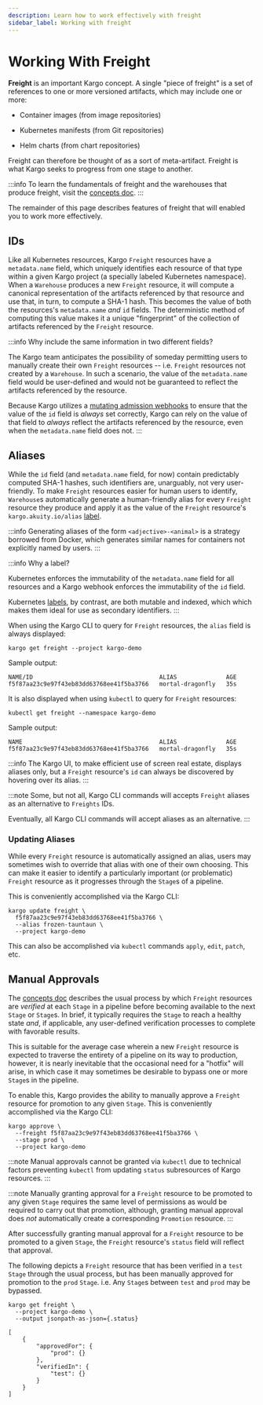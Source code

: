 ```yaml
---
description: Learn how to work effectively with freight
sidebar_label: Working with freight
---
```


# Working With Freight

**Freight** is an important Kargo concept. A single "piece of freight" is a set
of references to one or more versioned artifacts, which may include one or more:

* Container images (from image repositories)

* Kubernetes manifests (from Git repositories)

* Helm charts (from chart repositories)

Freight can therefore be thought of as a sort of meta-artifact. Freight is what
Kargo seeks to progress from one stage to another.

:::info
To learn the fundamentals of freight and the warehouses that produce freight,
visit the [concepts doc](../concepts).
:::

The remainder of this page describes features of freight that will enabled you
to work more effectively.

## IDs

Like all Kubernetes resources, Kargo `Freight` resources have a `metadata.name`
field, which uniquely identifies each resource of that type within a given Kargo
project (a specially labeled Kubernetes namespace). When a `Warehouse` produces
a new `Freight` resource, it will compute a canonical representation of the
artifacts referenced by that resource and use that, in turn, to compute a SHA-1
hash. This becomes the value of both the resources's `metadata.name` _and_ `id`
fields. The deterministic method of computing this value makes it a unique
"fingerprint" of the collection of artifacts referenced by the `Freight`
resource.

:::info
Why include the same information in two different fields?

The Kargo team anticipates the possibility of someday permitting users to
manually create their own `Freight` resources -- i.e. `Freight` resources not
created by a `Warehouse`. In such a scenario, the value of the `metadata.name`
field would be user-defined and would not be guaranteed to reflect the artifacts
referenced by the resource.

Because Kargo utilizes a
[mutating admission webhooks](https://kubernetes.io/docs/reference/access-authn-authz/admission-controllers/#mutatingadmissionwebhook)
to ensure that the value of the `id` field is _always_ set correctly, Kargo can
rely on the value of that field to _always_ reflect the artifacts referenced by
the resource, even when the `metadata.name` field does not.
:::

## Aliases

While the `id` field (and `metadata.name` field, for now) contain predictably
computed SHA-1 hashes, such identifiers are, unarguably, not very user-friendly.
To make `Freight` resources easier for human users to identify, `Warehouse`s
automatically generate a human-friendly alias for every `Freight` resource they
produce and apply it as the value of the `Freight` resource's
`kargo.akuity.io/alias`
[label](https://kubernetes.io/docs/concepts/overview/working-with-objects/labels/).

:::info
Generating aliases of the form `<adjective>-<animal>` is a strategy borrowed
from Docker, which generates similar names for containers not explicitly named
by users.
:::

:::info
Why a label?

Kubernetes enforces the immutability of the `metadata.name` field for all
resources and a Kargo webhook enforces the immutability of the `id` field.

Kubernetes
[labels](https://kubernetes.io/docs/concepts/overview/working-with-objects/labels/),
by contrast, are both mutable and indexed, which which makes them ideal for use
as secondary identifiers.
:::

When using the Kargo CLI to query for `Freight` resources, the `alias` field is
always displayed:

```shell
kargo get freight --project kargo-demo
```

Sample output:

```shell
NAME/ID                                    ALIAS              AGE
f5f87aa23c9e97f43eb83dd63768ee41f5ba3766   mortal-dragonfly   35s
```

It is also displayed when using `kubectl` to query for `Freight` resources:

```shell
kubectl get freight --namespace kargo-demo
```

Sample output:

```shell
NAME                                       ALIAS              AGE
f5f87aa23c9e97f43eb83dd63768ee41f5ba3766   mortal-dragonfly   35s
```

:::info
The Kargo UI, to make efficient use of screen real estate, displays aliases
only, but a `Freight` resource's `id` can always be discovered by hovering over
its alias.
:::

:::note
Some, but not all, Kargo CLI commands will accepts `Freight` aliases as an
alternative to `Freights` IDs.

Eventually, all Kargo CLI commands will accept aliases as an alternative.
:::

### Updating Aliases

While every `Freight` resource is automatically assigned an alias, users may
sometimes wish to override that alias with one of their own choosing. This can
make it easier to identify a particularly important (or problematic) `Freight`
resource as it progresses through the `Stage`s of a pipeline.

This is conveniently accomplished via the Kargo CLI:

```shell
kargo update freight \
  f5f87aa23c9e97f43eb83dd63768ee41f5ba3766 \
  --alias frozen-tauntaun \
  --project kargo-demo
```

This can also be accomplished via `kubectl` commands `apply`, `edit`, `patch`,
etc.

## Manual Approvals

The [concepts doc](http://localhost:3000/concepts#verifications) describes the
usual process by which `Freight` resources are _verified_ at each `Stage` in a
pipeline before becoming available to the next `Stage` or `Stage`s. In brief, it
typically requires the `Stage` to reach a healthy state _and_, if applicable,
any user-defined verification processes to complete with favorable results.

This is suitable for the average case wherein a new `Freight` resource is
expected to traverse the entirety of a pipeline on its way to production,
however, it is nearly inevitable that the occasional need for a "hotfix" will
arise, in which case it may sometimes be desirable to bypass one or more
`Stage`s in the pipeline.

To enable this, Kargo provides the ability to manually approve a `Freight`
resource for promotion to any given `Stage`. This is conveniently accomplished
via the Kargo CLI:

```shell
kargo approve \
  --freight f5f87aa23c9e97f43eb83dd63768ee41f5ba3766 \
  --stage prod \
  --project kargo-demo
```

:::note
Manual approvals cannot be granted via `kubectl` due to technical factors
preventing `kubectl` from updating `status` subresources of Kargo resources.
:::

:::note
Manually granting approval for a `Freight` resource to be promoted to any given
`Stage` requires the same level of permissions as would be required to carry out
that promotion, although, granting manual approval does _not_ automatically
create a corresponding `Promotion` resource.
:::

After successfully granting manual approval for a `Freight` resource to be
promoted to a given `Stage`, the `Freight` resource's `status` field will
reflect that approval.

The following depicts a `Freight` resource that has been verified in a `test`
`Stage` through the usual process, but has been manually approved for promotion
to the `prod` `Stage`. i.e. Any `Stage`s between `test` and `prod` may be
bypassed.

```shell
kargo get freight \
  --project kargo-demo \
  --output jsonpath-as-json={.status}
```

```shell
[
    {
        "approvedFor": {
            "prod": {}
        },
        "verifiedIn": {
            "test": {}
        }
    }
]
```
